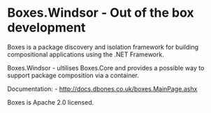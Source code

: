 Boxes.Windsor - Out of the box development
=======

Boxes is a package discovery and isolation framework for building compositional applications using the .NET Framework.

Boxes.Windsor - ultilises Boxes.Core and provides a possible way to support package composition via a container.

Documentation:		- http://docs.dbones.co.uk/boxes.MainPage.ashx

Boxes is Apache 2.0 licensed.